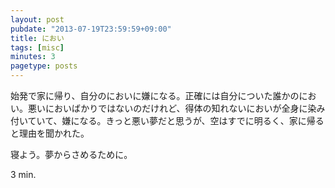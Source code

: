 ```yaml
---
layout: post
pubdate: "2013-07-19T23:59:59+09:00"
title: におい
tags: [misc]
minutes: 3
pagetype: posts
---
```

始発で家に帰り、自分のにおいに嫌になる。正確には自分についた誰かのにおい。悪いにおいばかりではないのだけれど、得体の知れないにおいが全身に染み付いていて、嫌になる。きっと悪い夢だと思うが、空はすでに明るく、家に帰ると理由を聞かれた。

寝よう。夢からさめるために。

3 min.
